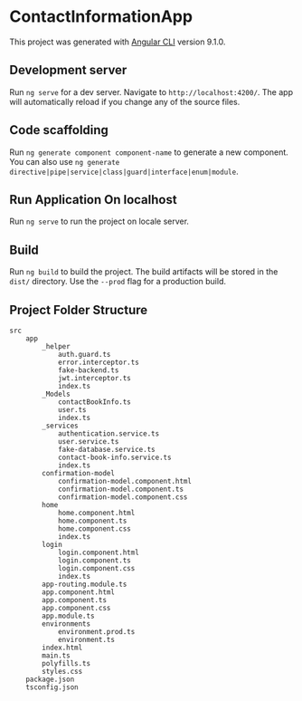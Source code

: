 # ContactInformationApp

This project was generated with [Angular CLI](https://github.com/angular/angular-cli) version 9.1.0.

## Development server

Run `ng serve` for a dev server. Navigate to `http://localhost:4200/`. The app will automatically reload if you change any of the source files.

## Code scaffolding

Run `ng generate component component-name` to generate a new component. You can also use `ng generate directive|pipe|service|class|guard|interface|enum|module`.

## Run Application On localhost

Run `ng serve` to run the project on locale server.

## Build

Run `ng build` to build the project. The build artifacts will be stored in the `dist/` directory. Use the `--prod` flag for a production build.

## Project Folder Structure

    src
        app
            _helper
                auth.guard.ts
                error.interceptor.ts
                fake-backend.ts
                jwt.interceptor.ts
                index.ts
            _Models
                contactBookInfo.ts
                user.ts
                index.ts
            _services
                authentication.service.ts
                user.service.ts
                fake-database.service.ts
                contact-book-info.service.ts
                index.ts
            confirmation-model
                confirmation-model.component.html
                confirmation-model.component.ts
                confirmation-model.component.css    
            home
                home.component.html
                home.component.ts
                home.component.css
                index.ts
            login
                login.component.html
                login.component.ts
                login.component.css
                index.ts
            app-routing.module.ts
            app.component.html
            app.component.ts
            app.component.css
            app.module.ts
            environments
                environment.prod.ts
                environment.ts
            index.html
            main.ts
            polyfills.ts
            styles.css
        package.json
        tsconfig.json